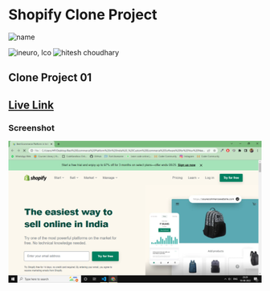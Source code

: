 

# Shopify Clone Project

![name](https://img.shields.io/badge/ByNihal-siddiqui-lightgrey)


![ineuro, lco](https://img.shields.io/badge/iNeuron-LCO-green)
![hitesh choudhary](https://img.shields.io/badge/Hitesh--Choudhary-Full--stack--JS--bootcamp-red)



## Clone Project 01 
## [Live Link](https://02-clone-shopify.netlify.app/)


### Screenshot

![Screenshot](./SS.png)

